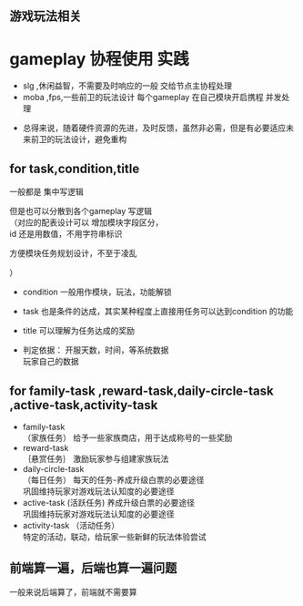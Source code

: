 ## 游戏玩法相关


# gameplay 协程使用 实践

* slg ,休闲益智，不需要及时响应的一般 交给节点主协程处理<br>
* moba ,fps,一些前卫的玩法设计 每个gameplay 在自己模块开启携程 并发处理

- 总得来说，随着硬件资源的先进，及时反馈，虽然非必需，但是有必要适应未来前卫的玩法设计，避免重构



## for task,condition,title

一般都是 集中写逻辑

但是也可以分散到各个gameplay 写逻辑<br> 
（对应的配表设计可以 增加模块字段区分，<br>
id 还是用数值，不用字符串标识<br>

方便模块任务规划设计，不至于凌乱

）


- condition 一般用作模块，玩法，功能解锁
- task 也是条件的达成，其实某种程度上直接用任务可以达到condition 的功能
- title 可以理解为任务达成的奖励

- 判定依据：
开服天数，时间，等系统数据<br>
玩家自己的数据


## for family-task ,reward-task,daily-circle-task ,active-task,activity-task

- family-task <br>（家族任务）
给予一些家族商店，用于达成称号的一些奖励
- reward-task <br>｛悬赏任务｝
激励玩家参与组建家族玩法
- daily-circle-task<br>（每日任务）
每天的任务-养成升级白票的必要途径<br>
巩固维持玩家对游戏玩法认知度的必要途径<br>
- active-task (活跃任务)
养成升级白票的必要途径<br>
巩固维持玩家对游戏玩法认知度的必要途径<br>
- activity-task （活动任务）<br>
特定的活动，联动，给玩家一些新鲜的玩法体验尝试


##  前端算一遍，后端也算一遍问题

一般来说后端算了，前端就不需要算






